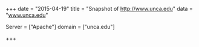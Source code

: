 
+++
date = "2015-04-19"
title = "Snapshot of http://www.unca.edu"
data = "www.unca.edu"

Server = ["Apache"]
domain = ["unca.edu"]


+++
#
